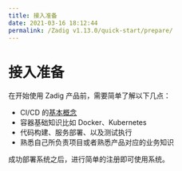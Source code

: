```yaml
---
title: 接入准备
date: 2021-03-16 18:12:44
permalink: /Zadig v1.13.0/quick-start/prepare/
---
```

# 接入准备

在开始使用 Zadig 产品前，需要简单了解以下几点：

 - CI/CD 的[基本概念](https://www.redhat.com/zh/topics/devops/what-is-ci-cd)
 - 容器基础知识比如 Docker、Kubernetes
 - 代码构建、服务部署、以及测试执行
 - 熟悉自己所负责项目或者熟悉产品对应的业务知识

成功部署系统之后，进行简单的注册即可使用系统。


